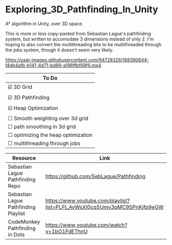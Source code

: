 # Exploring_3D_Pathfinding_In_Unity
 A* algorithm in Unity, over 3D space.
 
 
 This is more or less copy-pasted from Sebastian Lague's pathfinding system, but written to accomodate 3 dimensions instead of only 2. I'm hoping to also convert the multithreading bits to be multithreaded through the jobs system, though it doesn't seem very likely.

https://user-images.githubusercontent.com/94728326/168390644-f4db4afb-b141-4d71-bd89-a196ffbf68f6.mp4

|To Do|
|-----|
| ☑️ 3D Grid| 
| ☑️ 3D Pathfinding  |
| ☑️ Heap Optimization|
| ☐ Smooth weighting over 3d grid|
| ☐ path smoothing in 3d grid|
| ☐ optimizing the heap optimization|
| ☐ multithreading through jobs|
 
|Resource|Link|
|-----|-------|
|Sebastian Lague Pathfinding Repo| https://github.com/SebLague/Pathfinding|
|Sebastian Lague Pathfinding Playlist| https://www.youtube.com/playlist?list=PLFt_AvWsXl0cq5Umv3pMC9SPnKjfp9eGW|
|CodeMonkey Pathfinding in Dots|https://www.youtube.com/watch?v=1bO1FdEThnU|
